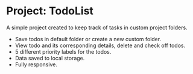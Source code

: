 # Project: TodoList
A simple project created to keep track of tasks in custom project folders.
- Save todos in default folder or create a new custom folder.
- View todo and its corresponding details, delete and check off todos.
- 5 different priority labels for the todos.
- Data saved to local storage.
- Fully responsive.
  
